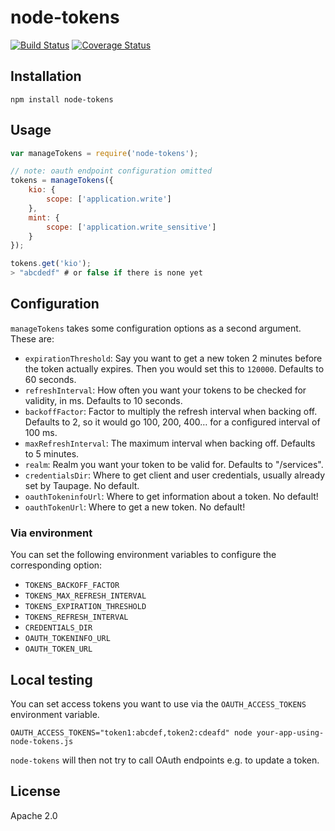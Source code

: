 # node-tokens

[![Build Status](https://travis-ci.org/zalando-stups/node-tokens.svg?branch=master)](https://travis-ci.org/zalando-stups/node-tokens) [![Coverage Status](https://coveralls.io/repos/zalando-stups/node-tokens/badge.svg?branch=master&service=github)](https://coveralls.io/github/zalando-stups/node-tokens?branch=master)

## Installation

    npm install node-tokens

## Usage

~~~ javascript
var manageTokens = require('node-tokens');

// note: oauth endpoint configuration omitted
tokens = manageTokens({
    kio: {
        scope: ['application.write']
    },
    mint: {
        scope: ['application.write_sensitive']
    }
});

tokens.get('kio');
> "abcdedf" # or false if there is none yet
~~~

## Configuration

`manageTokens` takes some configuration options as a second argument. These are:

* `expirationThreshold`: Say you want to get a new token 2 minutes before the token actually expires. Then you would set this to `120000`. Defaults to 60 seconds.
* `refreshInterval`: How often you want your tokens to be checked for validity, in ms. Defaults to 10 seconds.
* `backoffFactor`: Factor to multiply the refresh interval when backing off. Defaults to 2, so it would go 100, 200, 400… for a configured interval of 100 ms.
* `maxRefreshInterval`: The maximum interval when backing off. Defaults to 5 minutes.
* `realm`: Realm you want your token to be valid for. Defaults to "/services".
* `credentialsDir`: Where to get client and user credentials, usually already set by Taupage. No default.
* `oauthTokeninfoUrl`: Where to get information about a token. No default!
* `oauthTokenUrl`: Where to get a new token. No default!

### Via environment

You can set the following environment variables to configure the corresponding option:

* `TOKENS_BACKOFF_FACTOR`
* `TOKENS_MAX_REFRESH_INTERVAL`
* `TOKENS_EXPIRATION_THRESHOLD`
* `TOKENS_REFRESH_INTERVAL`
* `CREDENTIALS_DIR`
* `OAUTH_TOKENINFO_URL`
* `OAUTH_TOKEN_URL`

## Local testing

You can set access tokens you want to use via the `OAUTH_ACCESS_TOKENS` environment variable.

    OAUTH_ACCESS_TOKENS="token1:abcdef,token2:cdeafd" node your-app-using-node-tokens.js

`node-tokens` will then not try to call OAuth endpoints e.g. to update a token.

## License

Apache 2.0
